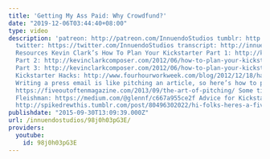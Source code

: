 ```yaml
---
title: 'Getting My Ass Paid: Why Crowdfund?'
date: "2019-12-06T03:44:40+08:00"
type: video
description: 'patreon: http://patreon.com/InnuendoStudios tumblr: http://innuendostudios.tumblr.com
  twitter: https://twitter.com/InnuendoStudios transcript: http://innuendostudios.tumblr.com/post/130199105002/this-video-about-how-to-think-about-your
  Resources Kevin Clark’s How To Plan Your Kickstarter Part 1: http://kevinclarkcomposer.com/2012/06/how-to-plan-your-kickstarter-part-1/
  Part 2: http://kevinclarkcomposer.com/2012/06/how-to-plan-your-kickstarter-part-2-2/
  Part 3: http://kevinclarkcomposer.com/2012/06/how-to-plan-your-kickstarter-part-3/
  Kickstarter Hacks: http://www.fourhourworkweek.com/blog/2012/12/18/hacking-kickstarter-how-to-raise-100000-in-10-days-includes-successful-templates-e-mails-etc/
  Writing a press email is like pitching an article, so here’s how to pitch an article:
  https://fiveoutoftenmagazine.com/2013/09/the-art-of-pitching/ Some tips from Glenn
  Fleishman: https://medium.com/@glennf/c667a955ce2f Advice for Kickstarting a comic:
  http://spikedrewthis.tumblr.com/post/80496302022/hi-folks-heres-a-five-page-preview-of-a-mini-i'
publishdate: "2015-09-30T13:09:39.000Z"
url: /innuendostudios/98j0h03pG3E/
providers:
  youtube:
    id: 98j0h03pG3E
---
```

